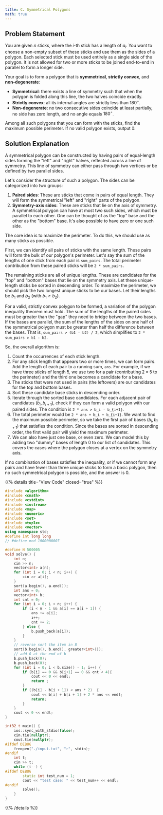 ```yaml
---
title: C. Symmetrical Polygons
math: true
---
```


## Problem Statement

You are given $n$ sticks, where the $i$-th stick has a length of $a_i$. You want to choose a non-empty subset of these sticks and use them as the sides of a polygon. Each selected stick must be used entirely as a single side of the polygon. It is not allowed for two or more sticks to be joined end-to-end in parallel to form a longer side.

Your goal is to form a polygon that is **symmetrical**, **strictly convex**, and **non-degenerate**:

- **Symmetrical**: there exists a line of symmetry such that when the polygon is folded along this line, the two halves coincide exactly.
- **Strictly convex**: all its internal angles are strictly less than $180^\circ$.
- **Non-degenerate**: no two consecutive sides coincide at least partially, no side has zero length, and no angle equals $180^\circ$.

Among all such polygons that you can form with the sticks, find the maximum possible perimeter. If no valid polygon exists, output 0.

## Solution Explanation

A symmetrical polygon can be constructed by having pairs of equal-length sides forming the "left" and "right" halves, reflected across a line of symmetry. This line of symmetry can either pass through two vertices or be defined by two parallel sides.

Let's consider the structure of such a polygon. The sides can be categorized into two groups:
1.  **Paired sides**: These are sticks that come in pairs of equal length. They will form the symmetrical "left" and "right" parts of the polygon.
2.  **Symmetry-axis sides**: These are sticks that lie on the axis of symmetry. A symmetrical polygon can have at most two such sides, which must be parallel to each other. One can be thought of as the "top" base and the other as the "bottom" base. It's also possible to have zero or one such side.

The core idea is to maximize the perimeter. To do this, we should use as many sticks as possible.

First, we can identify all pairs of sticks with the same length. These pairs will form the bulk of our polygon's perimeter. Let's say the sum of the lengths of one stick from each pair is `sum_pairs`. The total perimeter contribution from these paired sticks will be `2 * sum_pairs`.

The remaining sticks are all of unique lengths. These are candidates for the "top" and "bottom" bases that lie on the symmetry axis. Let these unique-length sticks be sorted in descending order. To maximize the perimeter, we should pick the two longest unique sticks to be our bases. Let their lengths be $b_1$ and $b_2$ (with $b_1 \ge b_2$).

For a valid, strictly convex polygon to be formed, a variation of the polygon inequality theorem must hold. The sum of the lengths of the paired sides must be greater than the "gap" they need to bridge between the two bases. If the bases are parallel, the sum of the lengths of the sides on one half of the symmetrical polygon must be greater than half the difference between the bases. That is, `sum_pairs > (b1 - b2) / 2`, which simplifies to `2 * sum_pairs > b1 - b2`.

So, the overall algorithm is:
1.  Count the occurrences of each stick length.
2.  For any stick length that appears two or more times, we can form pairs. Add the length of each pair to a running sum, `ans`. For example, if we have three sticks of length 5, we use two for a pair (contributing $2 \times 5$ to the perimeter) and the third one becomes a candidate for a base.
3.  The sticks that were not used in pairs (the leftovers) are our candidates for the top and bottom bases.
4.  Sort these candidate base sticks in descending order.
5.  Iterate through the sorted base candidates. For each adjacent pair of candidates $(b_i, b_{i+1})$, check if they can form a valid polygon with our paired sides. The condition is `2 * ans > b_i - b_{i+1}`.
6.  The total perimeter would be `2 * ans + b_i + b_{i+1}`. We want to find the maximum possible perimeter, so we take the first pair of bases $(b_i, b_{i+1})$ that satisfies the condition. Since the bases are sorted in descending order, the first valid pair will yield the maximum perimeter.
7.  We can also have just one base, or even zero. We can model this by adding two "dummy" bases of length 0 to our list of candidates. This covers the cases where the polygon closes at a vertex on the symmetry axis.

If no combination of bases satisfies the inequality, or if we cannot form any pairs and have fewer than three unique sticks to form a basic polygon, then no such symmetrical polygon is possible, and the answer is 0.

{{% details title="View Code" closed="true" %}}
```cpp
#include <algorithm>
#include <cmath>
#include <cstdint>
#include <iostream>
#include <map>
#include <numeric>
#include <set>
#include <tuple>
#include <vector>
using namespace std;
#define int long long
// #define mod 1000000007

#define N 500005
void solve() {
    int n;
    cin >> n;
    vector<int> a(n);
    for (int i = 0; i < n; i++) {
        cin >> a[i];
    }
    sort(a.begin(), a.end());
    int ans = 0;
    vector<int> b;
    int cnt = 0;
    for (int i = 0; i < n; i++) {
        if (i < n - 1 && a[i] == a[i + 1]) {
            ans += a[i];
            i++;
            cnt += 2;
        } else {
            b.push_back(a[i]);
        }
    }
    // reverse sort the item in B
    sort(b.begin(), b.end(), greater<int>());
    // add 0 at the end of b
    b.push_back(0);
    b.push_back(0);
    for (int i = 0; i < b.size() - 1; i++) {
        if (b[i] == 0 && b[i+1] == 0 && cnt < 4){
            cout << 0 << endl;
            return ;
        }
        if ((b[i] - b[i + 1]) < ans * 2)  {
            cout << b[i] + b[i + 1] + 2 * ans << endl;
            return;
        }
    }
    cout << 0 << endl;
}

int32_t main() {
    ios::sync_with_stdio(false);
    cin.tie(nullptr);
    cout.tie(nullptr);
#ifdef DEBUG
    freopen("./input.txt", "r", stdin);
#endif
    int t;
    cin >> t;
    while (t--) {
#ifdef DEBUG
        static int test_num = 1;
        cout << "test case: " << test_num++ << endl;
#endif
        solve();
    }
}
```
{{% /details %}}
